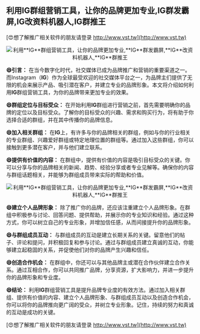 ## **利用**IG**群组营销工具，让你的品牌更加专业,**IG**群发霸屏,**IG**改资料机器人,**IG**群推王**

[😍想了解推广相关软件的朋友请登录 http://www.vst.tw](http://www.vst.tw)

 <center><img src="https://vst.tw/MP4/tuiguang/png/8.png" alt="利用**IG**群组营销工具，让你的品牌更加专业,**IG**群发霸屏,**IG**改资料机器人,**IG**群推王"></center>

**😄引言：**
在当今数字化时代，社交媒体已成为品牌推广和营销的重要渠道之一。而Instagram（**IG**）作为全球最受欢迎的社交媒体平台之一，为品牌主们提供了无限的机会来展示产品、吸引潜在客户，并建立专业的品牌形象。本文将介绍如何利用**IG**群组营销工具，为你的品牌带来更加专业的效果。

**😄群组定位与目标受众：**
在开始利用**IG**群组进行营销之前，首先需要明确你的品牌的定位以及目标受众。了解你的目标受众的兴趣、需求和购买行为，将有助于你选择合适的群组，并在其中传播你的品牌信息。

**😄加入相关群组：**
在**IG**上，有许多与你的品牌相关的群组，例如与你的行业相关的专业群组、兴趣爱好群组或特定地理位置的群组等。通过加入这些群组，你可以接触到更多潜在客户，并与他们建立联系。

**😄提供有价值的内容：**
在群组中，提供有价值的内容是吸引目标受众的关键。你可以分享与你的品牌相关的新闻、趋势、经验分享或者专业见解等。确保你的内容与群组话题相关，并能够为群组成员带来实际的帮助和价值。

 <center><img src="https://vst.tw/MP4/tuiguang/png/0.png" alt="利用**IG**群组营销工具，让你的品牌更加专业,**IG**群发霸屏,**IG**改资料机器人,**IG**群推王"></center>

**😄建立个人品牌形象：**
除了推广你的品牌，还应该注重建立个人品牌形象。在群组中积极参与讨论、回答问题、提供帮助，并展示你的专业知识和经验。通过这种方式，你可以树立自己的专业形象，并增加信任感，从而间接提升你的品牌形象。

**😄与群组成员互动：**
与群组成员的互动是建立长期关系的关键。留意他们的帖子、评论和提问，并积极回复和参与讨论。通过与群组成员建立真诚的互动，你能够建立起稳固的关系，并促使他们对你的品牌产生兴趣和信任。

**😄创造合作机会：**
在群组中，你还可以与其他品牌主或潜在合作伙伴建立合作关系。通过互相合作，你可以共同推广品牌，分享资源，扩大影响力，并进一步提升你的品牌形象和专业度。

**😄结论：**
利用**IG**群组营销工具是提升品牌专业度的有效方法。通过加入相关群组、提供有价值的内容、建立个人品牌形象、与群组成员互动以及创造合作机会，你可以将你的品牌推向更广阔的受众，并树立专业形象。记住，持续的努力和真诚的互动是成功的关键。

[😍想了解推广相关软件的朋友请登录 http://www.vst.tw](http://www.vst.tw)



